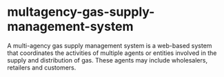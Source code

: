 # multagency-gas-supply-management-system
A multi-agency gas supply management system is a web-based system that coordinates the activities of multiple agents or entities involved in the supply and distribution of gas. These agents may include wholesalers, retailers and customers.
